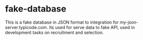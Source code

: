 # fake-database
This is a fake database in JSON format to integration for my-json-server.typicode.com. Its used for serve data to fake API, used in development tasks on recruitment and selection.
